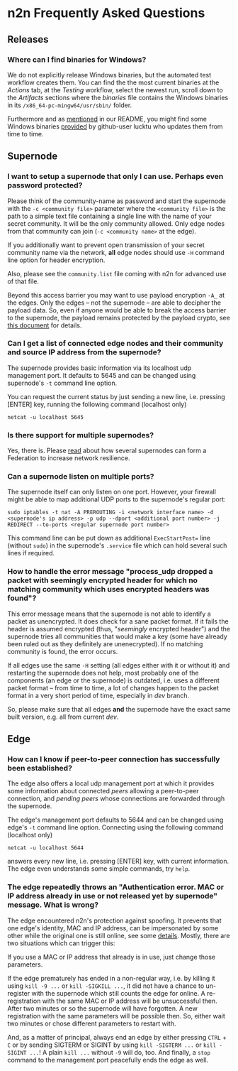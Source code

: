 # n2n Frequently Asked Questions


## Releases

### Where can I find binaries for Windows?

We do not explicitly release Windows binaries, but the automated test workflow creates them. You can find the the most current binaries at the _Actions_ tab, at the _Testing_ workflow, select the newest run, scroll down to the _Artifacts_ sections where the _binaries_ file contains the Windows binaries in its `/x86_64-pc-mingw64/usr/sbin/` folder.

Furthermore and as [mentioned](https://github.com/ntop/n2n#further-readings-and-related-projects) in our README, you might find some Windows binaries [provided](https://github.com/lucktu/n2n) by github-user lucktu who updates them from time to time.


## Supernode


### I want to setup a supernode that only I can use. Perhaps even password protected?

Please think of the community-name as password and start the supernode with the `-c <community file>` parameter where the `<community file>` is the path to a simple text file containing a single line with the name of your secret community. It will be the only community allowed. Only edge nodes from that community can join (`-c <community name>` at the edge).

If you additionally want to prevent open transmission of your secret community name via the network, **all** edge nodes should use `-H` command line option for header encryption.

Also, please see the `community.list` file coming with n2n for advanced use of that file.

Beyond this access barrier you may want to use payload encryption `-A_` at the edges. Only the edges – not the supernode – are able to decipher the payload data. So, even if anyone would be able to break the access barrier to the supernode, the payload remains protected by the payload crypto, see [this document](https://github.com/ntop/n2n/blob/dev/doc/Crypto.md) for details.


### Can I get a list of connected edge nodes and their community and source IP address from the supernode?

The supernode provides basic information via its localhost udp management port. It defaults to 5645 and can be changed using supernode's `-t` command line option.

You can request the current status by just sending a new line, i.e. pressing [ENTER] key, running the following command (localhost only)

`netcat -u localhost 5645`


### Is there support for multiple supernodes?

Yes, there is. Please [read](https://github.com/ntop/n2n/blob/dev/doc/Federation.md) about how several supernodes can form a Federation to increase network resilience.


### Can a supernode listen on multiple ports?

The supernode itself can only listen on one port. However, your firewall might be able to map additional UDP ports to the supernode's regular port:

`sudo iptables -t nat -A PREROUTING -i <network interface name> -d <supernode's ip address> -p udp --dport <additional port number> -j REDIRECT --to-ports <regular supernode port number>`

This command line can be put down as additional `ExecStartPost=` line (without `sudo`) in the supernode's `.service` file which can hold several such lines if required.


### How to handle the error message "process_udp dropped a packet with seemingly encrypted header for which no matching community which uses encrypted headers was found"?

This error message means that the supernode is not able to identify a packet as unencrypted. It does check for a sane packet format. If it fails the header is assumed encrypted (thus, "_seemingly_ encrypted header") and the supernode tries all communities that would make a key (some have already been ruled out as they definitely are unenecrypted). If no matching community is found, the error occurs.

If all edges use the same `-H` setting (all edges either with it or without it) and restarting the supernode does not help, most probably one of the components (an edge or the supernode) is outdated, i.e. uses a different packet format – from time to time, a lot of changes happen to the packet format in a very short period of time, especially in _dev_ branch.

So, please make sure that all edges **and** the supernode have the exact same built version, e.g. all from current _dev_.


## Edge


### How can I know if peer-to-peer connection has successfully been established?

The edge also offers a local udp management port at which it provides some information about connected _peers_ allowing a peer-to-peer connection, and _pending peers_ whose connections are forwarded through the supernode.

The edge's management port defaults to 5644 and can be changed using edge's `-t` command line option. Connecting using the following command (localhost only)

`netcat -u localhost 5644`

answers every new line, i.e. pressing [ENTER] key, with current information. The edge even understands some simple commands, try `help`.


### The edge repeatedly throws an "Authentication error. MAC or IP address already in use or not released yet by supernode" message. What is wrong?

The edge encountered n2n's protection against spoofing. It prevents that one edge's identity, MAC and IP address, can be impersonated by some other while the original one is still online, see some [details](Authentication.md). Mostly, there are two situations which can trigger this:

If you use a MAC or IP address that already is in use, just change those parameters.

If the edge prematurely has ended in a non-regular way, i.e. by killing it using `kill -9 ...` or `kill -SIGKILL ...`, it did not have a chance to un-register with the supernode which still counts the edge for online. A re-registration with the same MAC or IP address will be unsuccessful then. After two minutes or so the supernode will have forgotten. A new registration with the same parameters will be possible then. So, either wait two minutes or chose different parameters to restart with.

And, as a matter of principal, always end an edge by either pressing `CTRL` + `C` or by sending SIGTERM or SIGINT by using `kill -SIGTERM ...` or `kill -SIGINT ...`! A plain `kill ...` without `-9` will do, too. And finally, a `stop` command to the management port peacefully ends the edge as well.
